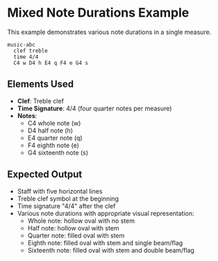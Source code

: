 # Mixed Note Durations Example

This example demonstrates various note durations in a single measure.

```mermaid
music-abc
  clef treble
  time 4/4
  C4 w D4 h E4 q F4 e G4 s
```

## Elements Used
- **Clef**: Treble clef
- **Time Signature**: 4/4 (four quarter notes per measure)
- **Notes**: 
  - C4 whole note (w)
  - D4 half note (h)
  - E4 quarter note (q)
  - F4 eighth note (e)
  - G4 sixteenth note (s)

## Expected Output
- Staff with five horizontal lines
- Treble clef symbol at the beginning
- Time signature "4/4" after the clef
- Various note durations with appropriate visual representation:
  - Whole note: hollow oval with no stem
  - Half note: hollow oval with stem
  - Quarter note: filled oval with stem
  - Eighth note: filled oval with stem and single beam/flag
  - Sixteenth note: filled oval with stem and double beam/flag